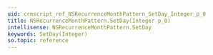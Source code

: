 ```yaml
---
uid: crmscript_ref_NSRecurrenceMonthPattern_SetDay_Integer_p_0
title: NSRecurrenceMonthPattern.SetDay(Integer p_0)
intellisense: NSRecurrenceMonthPattern.SetDay
keywords: SetDay(Integer)
so.topic: reference
---
```





